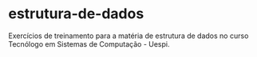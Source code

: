 # estrutura-de-dados
Exercícios de treinamento para a matéria de estrutura de dados no curso Tecnólogo em Sistemas de Computação - Uespi.
